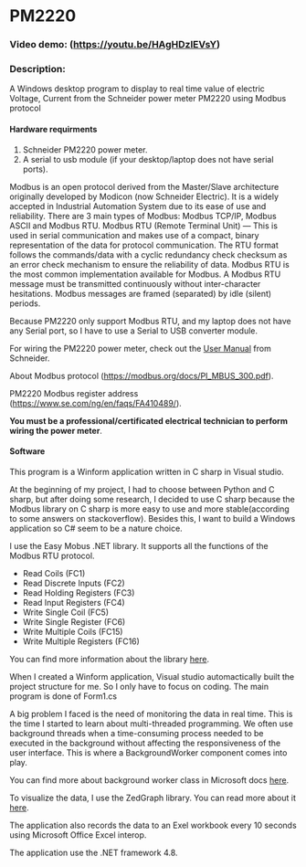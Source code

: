 # PM2220
### Video demo: (https://youtu.be/HAgHDzlEVsY)
### Description: 

A Windows desktop program to display to real time value of  electric Voltage, Current from the Schneider power meter PM2220 using Modbus protocol

#### Hardware requirments
1. Schneider PM2220 power meter.
2. A serial to usb module (if your desktop/laptop does not have serial ports).

Modbus is an open protocol derived from the Master/Slave architecture originally developed by Modicon (now Schneider Electric). 
It is a widely accepted in Industrial Automation System due to its ease of use and reliability.
There are 3 main types of Modbus: Modbus TCP/IP, Modbus ASCII and Modbus RTU.
Modbus RTU (Remote Terminal Unit) — This is used in serial communication and makes use of a compact, binary representation of the data for protocol communication.
The RTU format follows the commands/data with a cyclic redundancy check checksum as an error check mechanism to ensure the reliability of data. 
Modbus RTU is the most common implementation available for Modbus.
A Modbus RTU message must be transmitted continuously without inter-character hesitations. Modbus messages are framed (separated) by idle (silent) periods.


Because PM2220 only support Modbus RTU, and my laptop does not have any Serial port, so I have to use a Serial to USB converter module.


For wiring the PM2220 power meter, check out the [User Manual](https://download.schneider-electric.com/files?p_enDocType=User+guide&p_File_Name=NHA2778902-08-EN.pdf&p_Doc_Ref=NHA2778902-01)
from Schneider.

About Modbus protocol (https://modbus.org/docs/PI_MBUS_300.pdf).

PM2220 Modbus register address (https://www.se.com/ng/en/faqs/FA410489/).

**You must be a professional/certificated electrical technician to perform wiring the power meter**.

#### Software

This program is a Winform application written in C sharp in Visual studio.

At the beginning of my project, I had to choose between Python and C sharp, but after doing some research, I decided to use C sharp because the Modbus library
on C sharp is more easy to use and more stable(according to some answers on stackoverflow). Besides this, I want to build a Windows application so C# seem to be a nature choice.

I use  the Easy Mobus .NET library. It supports all the functions of the Modbus RTU protocol.

- Read Coils (FC1)
- Read Discrete Inputs (FC2)
- Read Holding Registers (FC3)
- Read Input Registers (FC4)
- Write Single Coil (FC5)
- Write Single Register (FC6)
- Write Multiple Coils (FC15)
- Write Multiple Registers (FC16)

You can find more information about the library [here](http://easymodbustcp.net/en/modbusclient-methods).

When I created a Winform application, Visual studio automactically built the project structure for me. So I only have to focus on coding.
The main program is done of Form1.cs

A big problem I faced is the need of monitoring the data in real time.
This is the time I started to learn about multi-threaded programming. 
We often use background threads when a time-consuming process needed to be executed in the background without affecting the responsiveness of the user interface. 
This is where a BackgroundWorker component comes into play.

You can find more about background worker class in Microsoft docs [here](https://docs.microsoft.com/en-us/dotnet/api/system.componentmodel.backgroundworker?view=net-5.0).

To visualize the data, I use the ZedGraph library. You can read more about it [here](https://sourceforge.net/projects/zedgraph/).

The application also records the data to an Exel workbook every 10 seconds using Microsoft Office Excel interop.

The application use the .NET framework 4.8.
